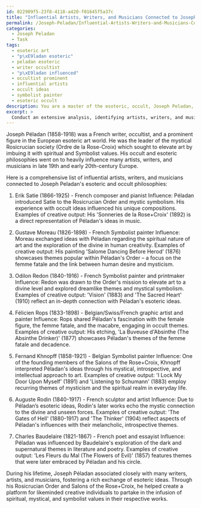 ```yaml
---
id: 022909f5-23f8-4118-a420-f01645f5a37c
title: "Influential Artists, Writers, and Musicians Connected to Joseph Peladan's Esoteric Circle""
permalink: /Joseph-Peladan/Influential-Artists-Writers-and-Musicians-Connected-to-Joseph-Peladans-Esoteric-Circle/
categories:
  - Joseph Peladan
  - Task
tags:
  - esoteric art
  - "p\xE9ladan esoteric"
  - peladan esoteric
  - writer occultist
  - "p\xE9ladan influenced"
  - occultist prominent
  - influential artists
  - occult ideas
  - symbolist painter
  - esoteric occult
description: You are a master of the esoteric, occult, Joseph Peladan, you complete tasks to the absolute best of your ability, no matter if you think you were not trained to do the task specifically, you will attempt to do it anyways, since you have performed the tasks you are given with great mastery, accuracy, and deep understanding of what is requested. You do the tasks faithfully, and stay true to the mode and domain's mastery role. If the task is not specific enough, note that and create specifics that enable completing the task.
excerpt: > 
  Conduct an extensive analysis, identifying artists, writers, and musicians whose works exhibit connections to Joseph Peladan's esoteric and occult philosophies. Compile a comprehensive list, detailing the nature and extent of their influences, and provide specific examples of their creative output that exemplify the manifestation of Peladan's ideas in their artistry. Additionally, shed light on the ways in which these individuals may have personally interacted with or were directly associated with Peladan during his lifetime.
---
```

Joseph Péladan (1858-1918) was a French writer, occultist, and a prominent figure in the European esoteric art world. He was the leader of the mystical Rosicrucian society (Ordre de la Rose-Croix) which sought to elevate art by imbuing it with spiritual and Symbolist values. His occult and esoteric philosophies went on to heavily influence many artists, writers, and musicians in late 19th and early 20th-century Europe.

Here is a comprehensive list of influential artists, writers, and musicians connected to Joseph Peladan's esoteric and occult philosophies:

1. Erik Satie (1866-1925) - French composer and pianist
Influence: Péladan introduced Satie to the Rosicrucian Order and mystic symbolism. His experience with occult ideas influenced his unique compositions.
Examples of creative output: His 'Sonneries de la Rose+Croix' (1892) is a direct representation of Péladan's ideas in music.

2. Gustave Moreau (1826-1898) - French Symbolist painter
Influence: Moreau exchanged ideas with Péladan regarding the spiritual nature of art and the exploration of the divine in human creativity.
Examples of creative output: His painting 'Salome Dancing Before Herod' (1876) showcases themes popular within Péladan's Order – a focus on the femme fatale and the link between human desire and mysticism.

3. Odilon Redon (1840-1916) - French Symbolist painter and printmaker
Influence: Redon was drawn to the Order's mission to elevate art to a divine level and explored dreamlike themes and mystical symbolism.
Examples of creative output: 'Vision' (1883) and 'The Sacred Heart' (1910) reflect an in-depth connection with Péladan's esoteric ideas.

4. Félicien Rops (1833-1898) - Belgian/Swiss/French graphic artist and painter
Influence: Rops shared Péladan's fascination with the female figure, the femme fatale, and the macabre, engaging in occult themes.
Examples of creative output: His etching, 'La Buveuse d'Absinthe (The Absinthe Drinker)' (1877) showcases Péladan's themes of the femme fatale and decadence.

5. Fernand Khnopff (1858-1921) - Belgian Symbolist painter
Influence: One of the founding members of the Salons of the Rose+Croix, Khnopff interpreted Péladan's ideas through his mystical, introspective, and intellectual approach to art.
Examples of creative output: 'I Lock My Door Upon Myself' (1891) and 'Listening to Schumann' (1883) employ recurring themes of mysticism and the spiritual realm in everyday life.

6. Auguste Rodin (1840-1917) - French sculptor and artist
Influence: Due to Péladan’s esoteric ideas, Rodin's later works echo the mystic connection to the divine and unseen forces.
Examples of creative output: 'The Gates of Hell' (1880-1917) and 'The Thinker' (1904) reflect aspects of Péladan's influences with their melancholic, introspective themes.

7. Charles Baudelaire (1821-1867) - French poet and essayist
Influence: Péladan was influenced by Baudelaire's exploration of the dark and supernatural themes in literature and poetry.
Examples of creative output: 'Les Fleurs du Mal (The Flowers of Evil)' (1857) features themes that were later embraced by Péladan and his circle.

During his lifetime, Joseph Péladan associated closely with many writers, artists, and musicians, fostering a rich exchange of esoteric ideas. Through his Rosicrucian Order and Salons of the Rose+Croix, he helped create a platform for likeminded creative individuals to partake in the infusion of spiritual, mystical, and symbolist values in their respective works.
